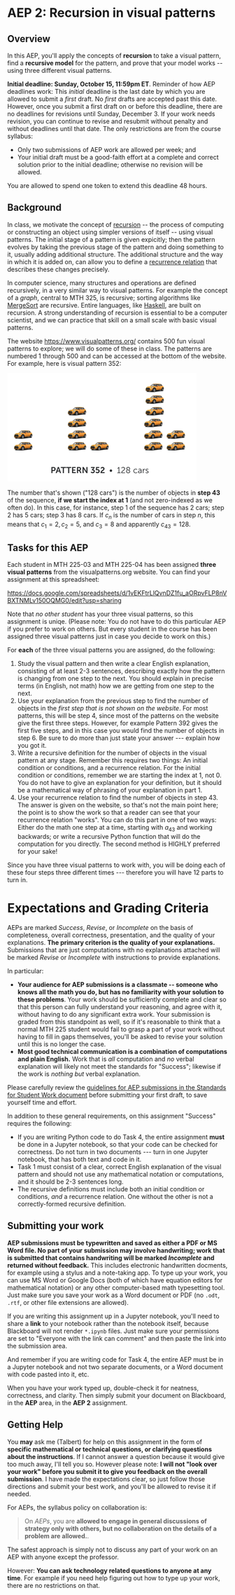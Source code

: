 # AEP 2: Recursion in visual patterns 

## Overview 

In this AEP, you'll apply the concepts of **recursion** to take a visual pattern, find a **recursive model** for the pattern, and prove that your model works -- using three different visual patterns. 

**Initial deadline: Sunday, October 15, 11:59pm ET**. Reminder of how AEP deadlines work: This *initial* deadline is the last date by which you are allowed to submit a *first* draft. No *first* drafts are accepted past this date. However, once you submit a first draft on or before this deadline, there are no deadlines for revisions until Sunday, December 3. If your work needs revision, you can continue to revise and resubmit without penalty and without deadlines until that date. The only restrictions are from the course syllabus: 

- Only two submissions of AEP work are allowed per week; and 
- Your initial draft must be a good-faith effort at a complete and correct solution prior to the initial deadline; otherwise no revision will be allowed. 

You are allowed to spend one token to extend this deadline 48 hours. 

## Background

In class, we motivate the concept of [recursion](https://publish.obsidian.md/mth225/Recursion+and+Induction/Recursion) -- the process of computing or constructing an object using simpler versions of itself -- using visual patterns. The initial stage of a pattern is given expicitly; then the pattern evolves by taking the previous stage of the pattern and doing something to it, usually adding additional structure. The additional structure and the way in which it is added on, can allow you to define a [recurrence relation](https://publish.obsidian.md/mth225/Recursion+and+Induction/Recurrence+relation) that describes these changes precisely. 

In computer science, many structures and operations are defined recursively, in a very similar way to visual patterns. For example the concept of a *graph*, central to MTH 325, is recursive; sorting algorithms like [MergeSort](https://www.geeksforgeeks.org/merge-sort/) are recursive. Entire languages, like [Haskell](https://www.haskell.org/), are built on recursion. A strong understanding of recursion is essential to be a computer scientist, and we can practice that skill on a small scale with basic visual patterns. 

The website https://www.visualpatterns.org/ contains 500 fun visual patterns to explore; we will do some of these in class. The patterns are numbered 1 through 500 and can be accessed at the bottom of the website. For example, here is visual pattern 352: 

![Visual Pattern 352](vp352.png)

The number that's shown ("128 cars") is the number of objects in **step 43** of the sequence, **if we start the index at 1** (and not zero-indexed as we often do). In this case, for instance, step 1 of the sequence has 2 cars; step 2 has 5 cars; step 3 has 8 cars. If $c_n$ is the number of cars in step $n$, this means that $c_1 = 2, c_2 = 5$, and $c_3 = 8$ and apparently $c_{43} = 128$. 

## Tasks for this AEP

Each student in MTH 225-03 and MTH 225-04 has been assigned **three visual patterns** from the visualpatterns.org website. You can find your assignment at this spreadsheet: 

https://docs.google.com/spreadsheets/d/1vEKFtrLlQvnDZ1fu_aORpvFLP8nVBXTNMLv150OQMG0/edit?usp=sharing

Note that *no other student* has your three visual patterns, so this assignment is uniqe. (Please note: You do not have to do this particular AEP if you prefer to work on others. But every student in the course has been assigned three visual patterns just in case you decide to work on this.)

For **each** of the three visual patterns you are assigned, do the following: 

1. Study the visual pattern and then write a clear English explanation, consisting of at least 2-3 sentences, describing exactly how the pattern is changing from one step to the next. You should explain in precise terms (in English, not math) how we are getting from one step to the next. 
2. Use your explanation from the previous step to find the number of objects in the *first step that is not shown on the website*. For most patterns, this will be step 4, since most of the patterns on the website give the first three steps. However, for example Pattern 392 gives the first five steps, and in this case you would find the number of objects in step 6. Be sure to do more than just state your answer --- explain how you got it. 
3. Write a recursive definition for the number of objects in the visual pattern at any stage. Remember this requires two things: An initial condition or conditions, and a recurrence relation. For the initial condition or conditions, remember we are starting the index at 1, not 0. You do not have to give an explanation for your definition, but it should be a mathematical way of phrasing of your explanation in part 1. 
4. Use your recurrence relation to find the number of objects in step 43. The answer is given on the website, so that's not the main point here; the point is to show the work so that a reader can see that your recurrence relation "works". You can do this part in one of two ways: Either do the math one step at a time, starting with $a_{43}$ and working backwards; or write a recursive Python function that will do the computation for you directly. The second method is HIGHLY preferred for your sake! 

Since you have three visual patterns to work with, you will be doing each of these four steps three different times --- therefore you will have 12 parts to turn in. 

# Expectations and Grading Criteria 

AEPs are marked *Success*, *Revise*, or *Incomplete* on the basis of completeness, overall correctness, presentation, and the quality of your explanations. **The primary criterion is the quality of your explanations.** Submissions that are just computations with no explanations attached will be marked *Revise* or *Incomplete* with instructions to provide explanations. 

In particular: 

- **Your audience for AEP submissions is a classmate -- someone who knows all the math you do, but has no familiarity with your solution to these problems**. Your work should be sufficiently complete and clear so that this person can fully understand your reasoning, and agree with it, without having to do any significant extra work. Your submission is graded from this standpoint as well, so if it's reasonable to think that a normal MTH 225 student would fail to grasp a part of your work without having to fill in gaps themselves, you'll be asked to revise your solution until this is no longer the case. 
- **Most good technical communication is a combination of computations and plain English.** Work that is *all* computation and *no* verbal explanation will likely not meet the standards for "Success"; likewise if the work is *nothing but* verbal explanation. 

Please carefully review the [guidelines for AEP submissions in the Standards for Student Work document](https://github.com/RobertTalbert/discretecs/blob/master/MTH225-Fall2023/course-docs/standards-mth225-f23.md#standards-for-aeps) before submitting your first draft, to save yourself time and effort. 

In addition to these general requirements, on this assignment "Success" requires the following: 

- If you are writing Python code to do Task 4, the entire assignment **must** be done in a Jupyter notebook, so that your code can be checked for correctness. Do not turn in two documents --- turn in one Jupyter notebook, that has both text and code in it. 
- Task 1 must consist of a clear, correct English explanation of the visual pattern and should not use any mathematical notation or computations, and it should be 2-3 sentences long. 
- The recursive definitions must include both an initial condition or conditions, *and* a recurrence relation. One without the other is not a correctly-formed recursive definition. 


## Submitting your work 

**AEP submissions must be typewritten and saved as either a PDF or MS Word file. No part of your submission may involve handwriting; work that is submitted that contains handwriting will be marked *Incomplete* and returned without feedback.** This includes electronic handwritten docments, for example using a stylus and a note-taking app. To type up your work, you can use MS Word or Google Docs (both of which have equation editors for mathematical notation) or any other computer-based math typesetting tool. Just make sure you save your work as a Word document or PDF (no `.odt`, `.rtf`, or other file extensions are allowed).

If you are writing this assignment up in a Jupyter notebook, you'll need to share a **link** to your notebook rather than the notebook itself, because Blackboard will not render `*.ipynb` files. Just make sure your permissions are set to "Everyone with the link can comment" and then paste the link into the submission area. 

And remember if you are writing code for Task 4, the entire AEP must be in a Jupyter notebook and not two separate documents, or a Word document with code pasted into it, etc. 

When you have your work typed up, double-check it for neatness, correctness, and clarity. Then simply submit your document on Blackboard, in the **AEP** area, in the **AEP 2** assignment. 


## Getting Help

You **may** ask me (Talbert) for help on this assignment in the form of **specific mathematical or technical questions, or clarifying questions about the instructions**. If I cannot answer a question because it would give too much away, I'll tell you so. However please note: **I will not "look over your work" before you submit it to give you feedback on the overall submission**. I have made the expectations clear, so just follow those directions and submit your best work, and you'll be allowed to revise it if needed. 

For AEPs, the syllabus policy on collaboration is: 

>On *AEPs*, you are **allowed to engage in general discussions of strategy only with others, but no collaboration on the details of a problem are allowed.**.

The safest approach is simply not to discuss any part of your work on an AEP with anyone except the professor. 

However:  **You can ask technology related questions to anyone at any time**. For example if you need help figuring out how to type up your work, there are no restrictions on that. 